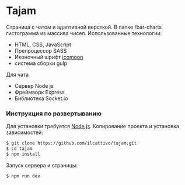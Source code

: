 # Tajam

Страница с чатом и адаптивной версткой. В папке /bar-charts гистограмма из массива чисел.
Использованные технологии:

- HTML, CSS, JavaScript
- Препроцессор SASS
- Иконочный шрифт [icomoon](https://icomoon.io/app/#/select)
- система сборки gulp

Для чата

- Сервер Node js
- Фреймворк Express
- Библиотека Socket.io

### Инструкция по развертыванию

Для установки требуется [Node.js](https://nodejs.org/).
Копирование проекта и установка зависимостей:

```sh
$ git clone https://github.com/ilcattivo/tajam.git
$ cd tajam
$ npm install
```

Запуск сервера и страницы:

```sh
$ npm run dev
```
